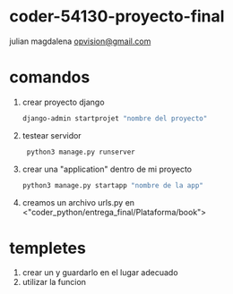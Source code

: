 # coder-54130-proyecto-final
 
 julian magdalena opvision@gmail.com

# comandos
1. crear proyecto django
    ```bash
    django-admin startprojet "nombre del proyecto"
    ```

2. testear servidor
   ```bash
    python3 manage.py runserver
    ```
3. crear una "application" dentro de mi proyecto
    ```bash
    python3 manage.py startapp "nombre de la app"
    ```
4. creamos un archivo urls.py en <"coder_python/entrega_final/Plataforma/book">

# templetes

1. crear un <templete> y guardarlo en el lugar adecuado
2. utilizar la funcion <render>